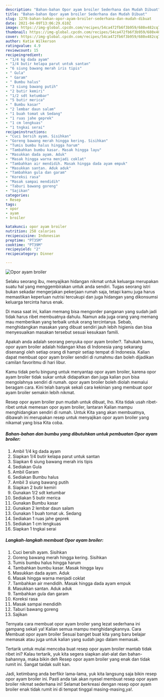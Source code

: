 ```yaml
---
description: "Bahan-bahan Opor ayam broiler Sederhana dan Mudah Dibuat"
title: "Bahan-bahan Opor ayam broiler Sederhana dan Mudah Dibuat"
slug: 1278-bahan-bahan-opor-ayam-broiler-sederhana-dan-mudah-dibuat
date: 2021-04-09T13:06:29.610Z
image: https://img-global.cpcdn.com/recipes/54ca472fb6f3b959/680x482cq70/opor-ayam-broiler-foto-resep-utama.jpg
thumbnail: https://img-global.cpcdn.com/recipes/54ca472fb6f3b959/680x482cq70/opor-ayam-broiler-foto-resep-utama.jpg
cover: https://img-global.cpcdn.com/recipes/54ca472fb6f3b959/680x482cq70/opor-ayam-broiler-foto-resep-utama.jpg
author: Katie Wilkerson
ratingvalue: 4.9
reviewcount: 15
recipeingredient:
- "1/4 kg dada ayam"
- "1/4 butir kelapa parut untuk santan"
- "6 siung bawang merah iris tipis"
- " Gula"
- " Garam"
- " Bumbu halus"
- "3 siung bawang putih"
- "2 butir kemiri"
- "1/2 sdt ketumbar"
- "5 butir merica"
- " Bumbu kasar"
- "2 lembar daun salam"
- "1 buah tomat uk Sedang"
- "1 ruas jahe geprek"
- "1 cm lengkuas"
- "1 tngkai serai"
recipeinstructions:
- "Cuci bersih ayam. Sisihkan"
- "Goreng bawang merah hingga kering. Sisihkan"
- "Tumis bumbu halus hingga harum"
- "Tambahkan bumbu kasar. Masak hingga layu"
- "Masukkan dada ayam. Aduk"
- "Masak hingga warna menjadi coklat"
- "Tambahkan air mendidih. Masak hingga dada ayam empuk"
- "Masukkan santan. Aduk aduk"
- "Tambahkan gula dan garam"
- "Koreksi rasa"
- "Masak sampai mendidih"
- "Taburi bawang goreng"
- "Sajikan"
categories:
- Resep
tags:
- opor
- ayam
- broiler

katakunci: opor ayam broiler 
nutrition: 258 calories
recipecuisine: Indonesian
preptime: "PT35M"
cooktime: "PT39M"
recipeyield: "2"
recipecategory: Dinner

---
```



![Opor ayam broiler](https://img-global.cpcdn.com/recipes/54ca472fb6f3b959/680x482cq70/opor-ayam-broiler-foto-resep-utama.jpg)

Selaku seorang ibu, menyajikan hidangan nikmat untuk keluarga merupakan suatu hal yang menggembirakan untuk anda sendiri. Tugas seorang istri bukan sekadar mengerjakan pekerjaan rumah saja, tetapi kamu juga harus memastikan keperluan nutrisi tercukupi dan juga hidangan yang dikonsumsi keluarga tercinta harus enak.

Di masa  saat ini, kalian memang bisa mengorder panganan yang sudah jadi tidak harus ribet membuatnya dahulu. Namun ada juga orang yang memang mau memberikan yang terbaik untuk orang tercintanya. Sebab, menghidangkan masakan yang dibuat sendiri jauh lebih higienis dan bisa menyesuaikan masakan tersebut sesuai kesukaan famili. 



Apakah anda adalah seorang penyuka opor ayam broiler?. Tahukah kamu, opor ayam broiler adalah hidangan khas di Indonesia yang sekarang disenangi oleh setiap orang di hampir setiap tempat di Indonesia. Kalian dapat membuat opor ayam broiler sendiri di rumahmu dan boleh dijadikan camilan favoritmu di hari libur.

Kamu tidak perlu bingung untuk menyantap opor ayam broiler, karena opor ayam broiler tidak sukar untuk didapatkan dan juga kalian pun bisa mengolahnya sendiri di rumah. opor ayam broiler boleh diolah memalui beragam cara. Kini telah banyak sekali cara kekinian yang membuat opor ayam broiler semakin lebih nikmat.

Resep opor ayam broiler pun mudah untuk dibuat, lho. Kita tidak usah ribet-ribet untuk memesan opor ayam broiler, lantaran Kalian mampu menghidangkan sendiri di rumah. Untuk Kita yang akan membuatnya, dibawah ini merupakan resep untuk menyajikan opor ayam broiler yang nikamat yang bisa Kita coba.

<!--inarticleads1-->

##### Bahan-bahan dan bumbu yang dibutuhkan untuk pembuatan Opor ayam broiler:

1. Ambil 1/4 kg dada ayam
1. Siapkan 1/4 butir kelapa parut untuk santan
1. Siapkan 6 siung bawang merah iris tipis
1. Sediakan  Gula
1. Ambil  Garam
1. Sediakan  Bumbu halus
1. Ambil 3 siung bawang putih
1. Siapkan 2 butir kemiri
1. Gunakan 1/2 sdt ketumbar
1. Sediakan 5 butir merica
1. Gunakan  Bumbu kasar
1. Gunakan 2 lembar daun salam
1. Gunakan 1 buah tomat uk. Sedang
1. Sediakan 1 ruas jahe geprek
1. Sediakan 1 cm lengkuas
1. Siapkan 1 tngkai serai




<!--inarticleads2-->

##### Langkah-langkah membuat Opor ayam broiler:

1. Cuci bersih ayam. Sisihkan
1. Goreng bawang merah hingga kering. Sisihkan
1. Tumis bumbu halus hingga harum
1. Tambahkan bumbu kasar. Masak hingga layu
1. Masukkan dada ayam. Aduk
1. Masak hingga warna menjadi coklat
1. Tambahkan air mendidih. Masak hingga dada ayam empuk
1. Masukkan santan. Aduk aduk
1. Tambahkan gula dan garam
1. Koreksi rasa
1. Masak sampai mendidih
1. Taburi bawang goreng
1. Sajikan




Ternyata cara membuat opor ayam broiler yang lezat sederhana ini gampang sekali ya! Kalian semua mampu menghidangkannya. Cara Membuat opor ayam broiler Sesuai banget buat kita yang baru belajar memasak atau juga untuk kalian yang sudah jago dalam memasak.

Tertarik untuk mulai mencoba buat resep opor ayam broiler mantab tidak ribet ini? Kalau tertarik, yuk kita segera siapkan alat-alat dan bahan-bahannya, maka bikin deh Resep opor ayam broiler yang enak dan tidak rumit ini. Sangat taidak sulit kan. 

Jadi, ketimbang anda berfikir lama-lama, yuk kita langsung saja bikin resep opor ayam broiler ini. Pasti anda tak akan nyesel membuat resep opor ayam broiler nikmat sederhana ini! Selamat berkreasi dengan resep opor ayam broiler enak tidak rumit ini di tempat tinggal masing-masing,ya!.

